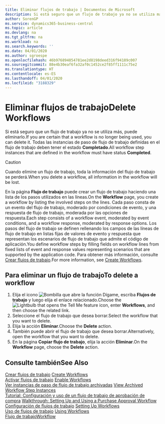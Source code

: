 ```yaml
---
title: Eliminar flujos de trabajo | Documentos de Microsoft
description: Si está seguro que un flujo de trabajo ya no se utiliza más, puede eliminarlo. Todas las instancias de paso de flujo de trabajo definidas en el flujo de trabajo deben tener el estado **Completado**.
author: SorenGP
ms.service: dynamics365-business-central
ms.topic: article
ms.devlang: na
ms.tgt_pltfrm: na
ms.workload: na
ms.search.keywords: ''
ms.date: 04/01/2020
ms.author: sgroespe
ms.openlocfilehash: 46b976894854781ee2d8198deed316f94189c007
ms.sourcegitcommit: 88e4b30eaf6fa32af0c1452ce2f85ff1111c75e2
ms.translationtype: HT
ms.contentlocale: es-ES
ms.lasthandoff: 04/01/2020
ms.locfileid: "3188329"
---
```

# <a name="delete-workflows"></a><span data-ttu-id="72650-104">Eliminar flujos de trabajo</span><span class="sxs-lookup"><span data-stu-id="72650-104">Delete Workflows</span></span>
<span data-ttu-id="72650-105">Si está seguro que un flujo de trabajo ya no se utiliza más, puede eliminarlo.</span><span class="sxs-lookup"><span data-stu-id="72650-105">If you are certain that a workflow is no longer being used, you can delete it.</span></span> <span data-ttu-id="72650-106">Todas las instancias de paso de flujo de trabajo definidas en el flujo de trabajo deben tener el estado **Completado**.</span><span class="sxs-lookup"><span data-stu-id="72650-106">All workflow step instances that are defined in the workflow must have status **Completed**.</span></span>  

> [!CAUTION]  
>  <span data-ttu-id="72650-107">Cuando elimine un flujo de trabajo, toda la información del flujo de trabajo se perderá.</span><span class="sxs-lookup"><span data-stu-id="72650-107">When you delete a workflow, all information in the workflow will be lost.</span></span>  

 <span data-ttu-id="72650-108">En la página **Flujo de trabajo** puede crear un flujo de trabajo haciendo una lista de los pasos utilizados en las líneas.</span><span class="sxs-lookup"><span data-stu-id="72650-108">On the **Workflow** page, you create a workflow by listing the involved steps on the lines.</span></span> <span data-ttu-id="72650-109">Cada paso consta de un evento del flujo de trabajo, moderado por condiciones de evento, y una respuesta de flujo de trabajo, moderada por las opciones de respuesta.</span><span class="sxs-lookup"><span data-stu-id="72650-109">Each step consists of a workflow event, moderated by event conditions, and a workflow response, moderated by response options.</span></span> <span data-ttu-id="72650-110">Los pasos del flujo de trabajo se definen rellenando los campos de las líneas de flujo de trabajo en listas fijas de valores de evento y respuesta que representan los escenarios de flujo de trabajo que admite el código de aplicación.</span><span class="sxs-lookup"><span data-stu-id="72650-110">You define workflow steps by filling fields on workflow lines from fixed lists of event and response values representing scenarios that are supported by the application code.</span></span> <span data-ttu-id="72650-111">Para obtener más información, consulte [Crear flujos de trabajo](across-how-to-create-workflows.md).</span><span class="sxs-lookup"><span data-stu-id="72650-111">For more information, see [Create Workflows](across-how-to-create-workflows.md).</span></span>  

## <a name="to-delete-a-workflow"></a><span data-ttu-id="72650-112">Para eliminar un flujo de trabajo</span><span class="sxs-lookup"><span data-stu-id="72650-112">To delete a workflow</span></span>  
1.  <span data-ttu-id="72650-113">Elija el icono ![Bombilla que abre la función Dígame](media/ui-search/search_small.png "Dígame qué desea hacer"), escriba **Flujos de trabajo** y luego elija el enlace relacionado.</span><span class="sxs-lookup"><span data-stu-id="72650-113">Choose the ![Lightbulb that opens the Tell Me feature](media/ui-search/search_small.png "Tell me what you want to do") icon, enter **Workflows**, and then choose the related link.</span></span>  
2.  <span data-ttu-id="72650-114">Seleccione el flujo de trabajo que desea borrar.</span><span class="sxs-lookup"><span data-stu-id="72650-114">Select the workflow that you want to delete.</span></span>  
3.  <span data-ttu-id="72650-115">Elija la acción **Eliminar**.</span><span class="sxs-lookup"><span data-stu-id="72650-115">Choose the **Delete** action.</span></span>  
4.  <span data-ttu-id="72650-116">También puede abrir el flujo de trabajo que desea borrar.</span><span class="sxs-lookup"><span data-stu-id="72650-116">Alternatively, open the workflow that you want to delete.</span></span>  
5.  <span data-ttu-id="72650-117">En la página **Copiar flujo de trabajo**, elija la acción **Eliminar**.</span><span class="sxs-lookup"><span data-stu-id="72650-117">On the **Workflow** page, choose the **Delete** action.</span></span>  

## <a name="see-also"></a><span data-ttu-id="72650-118">Consulte también</span><span class="sxs-lookup"><span data-stu-id="72650-118">See Also</span></span>  
 <span data-ttu-id="72650-119">[Crear flujos de trabajo](across-how-to-create-workflows.md) </span><span class="sxs-lookup"><span data-stu-id="72650-119">[Create Workflows](across-how-to-create-workflows.md) </span></span>  
 <span data-ttu-id="72650-120">[Activar flujos de trabajo](across-how-to-enable-workflows.md) </span><span class="sxs-lookup"><span data-stu-id="72650-120">[Enable Workflows](across-how-to-enable-workflows.md) </span></span>  
 <span data-ttu-id="72650-121">[Ver instancias de paso de flujo de trabajo archivadas](across-how-to-view-archived-workflow-step-instances.md) </span><span class="sxs-lookup"><span data-stu-id="72650-121">[View Archived Workflow Step Instances](across-how-to-view-archived-workflow-step-instances.md) </span></span>  
 <span data-ttu-id="72650-122">[Tutorial: Configuración y uso de un flujo de trabajo de aprobación de compra](walkthrough-setting-up-and-using-a-purchase-approval-workflow.md) </span><span class="sxs-lookup"><span data-stu-id="72650-122">[Walkthrough: Setting Up and Using a Purchase Approval Workflow](walkthrough-setting-up-and-using-a-purchase-approval-workflow.md) </span></span>  
 <span data-ttu-id="72650-123">[Configuración de flujos de trabajo](across-set-up-workflows.md) </span><span class="sxs-lookup"><span data-stu-id="72650-123">[Setting Up Workflows](across-set-up-workflows.md) </span></span>  
 <span data-ttu-id="72650-124">[Uso de flujos de trabajo](across-use-workflows.md) </span><span class="sxs-lookup"><span data-stu-id="72650-124">[Using Workflows](across-use-workflows.md) </span></span>  
 [<span data-ttu-id="72650-125">Flujo de trabajo</span><span class="sxs-lookup"><span data-stu-id="72650-125">Workflow</span></span>](across-workflow.md)   
